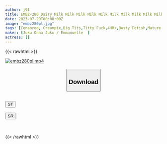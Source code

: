 ```yaml
---
author: j91
title: EMBZ-280 Dairy Milk Milk Milk Milk Milk Milk Milk Milk Milk Milk Milk Milk Milk Milk Bust Bust 100cm Exceeding Huge Breasts And Wives.
date: 2023-07-29T00:00:00Z
image: "embz280pl.jpg"
tags: [Censored, Creampie,Big Tits,Titty Fuck,4HR+,Busty Fetish,Mature Woman	]
maker: [Juku Onna Juku / Emmanuelle  ]
actress: []
---
```



{{< rawhtml >}}

<div class="video" data-videoid="0AmQjw18J0IbbwD">
    <a href="javascript:;">
        <img src="https://my.j91.asia/posts/embz280pl/embz280pl.jpg" width="WIDTH" height="HEIGHT" alt="embz280pl.mp4" loading="lazy">
    </a>
</div>

<script type="text/javascript" src="https://j91.asia/asset/on-demand-st.js"></script>

<br>
  <link rel="stylesheet" href="https://j91.asia/asset/bs5.css">
  
  <center>
  <button class="btn btn-primary" type="button" data-bs-toggle="collapse" data-bs-target=".multi-collapse" aria-expanded="false" aria-controls="multiCollapseExample1 multiCollapseExample2"><h2>Download</h2></button></center>
</p>
<div class="row">
  <div class="col">
    <div class="collapse multi-collapse" id="multiCollapseExample1">
      <div class="card card-body">
	      	      <br>
<div class="buttons">  
<a href="https://streamtape.to/v/0AmQjw18J0IbbwD"><button class="btn-hover color-3"><i class="fa fa-download"></i> ST</button></a></div>
    </div>
  </div>
</div>
  <div class="col">
    <div class="collapse multi-collapse" id="multiCollapseExample2">
      <div class="card card-body">
	      <br>
<div class="buttons">
    <a href="https://streamruby.com/5qf0m5gjadsq.html"><button class="btn-hover color-9"><i class="fa fa-download"></i> SR</button></a></div>
<br><br>
      </div>
    </div>
  </div>
</div>

{{< /rawhtml >}}
